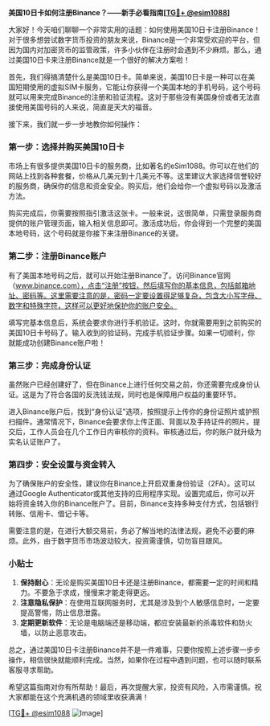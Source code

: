 **美国10日卡如何注册Binance？——新手必看指南[[TG💪+ @esim1088](https://t.me/s/esim1088)]**

大家好！今天咱们聊聊一个非常实用的话题：如何使用美国10日卡注册Binance！对于很多想尝试数字货币投资的朋友来说，Binance是一个非常受欢迎的平台，但因为国内对加密货币的监管政策，许多小伙伴在注册时会遇到不少麻烦。那么，通过美国10日卡来注册Binance就是一个很好的解决方案啦！

首先，我们得搞清楚什么是美国10日卡。简单来说，美国10日卡是一种可以在美国短期使用的虚拟SIM卡服务，它能让你获得一个美国本地的手机号码，这个号码就可以用来完成Binance的注册和验证流程。这对于那些没有美国身份或者无法直接使用美国号码的人来说，简直是天大的福音。

接下来，我们就一步一步地教你如何操作：

### 第一步：选择并购买美国10日卡

市场上有很多提供美国10日卡的服务商，比如著名的eSim1088。你可以在他们的网站上找到各种套餐，价格从几美元到十几美元不等。这里建议大家选择信誉较好的服务商，确保你的信息和资金安全。购买后，他们会给你一个虚拟号码以及激活方法。

购买完成后，你需要按照指引激活这张卡。一般来说，这很简单，只需登录服务商提供的账户管理页面，输入相关信息即可。激活成功后，你会得到一个完整的美国本地号码，这个号码就是你接下来注册Binance的关键。

### 第二步：注册Binance账户

有了美国本地号码之后，就可以开始注册Binance了。访问Binance官网（www.binance.com），点击“注册”按钮，然后填写你的基本信息，包括邮箱地址、密码等。这里需要注意的是，密码一定要设置得足够复杂，包含大小写字母、数字和特殊字符，这样可以更好地保护你的账户安全。

填写完基本信息后，系统会要求你进行手机验证。这时，你就需要用到之前购买的美国10日卡号码了。输入收到的验证码，完成手机验证步骤。如果一切顺利，你就能成功创建Binance账户啦！

### 第三步：完成身份认证

虽然账户已经创建好了，但在Binance上进行任何交易之前，你还需要完成身份认证。这是为了符合各国的反洗钱法规，同时也是保障用户权益的重要环节。

进入Binance账户后，找到“身份认证”选项，按照提示上传你的身份证照片或护照扫描件。通常情况下，Binance会要求你上传正面、背面以及手持证件的照片。提交后，工作人员会在几个工作日内审核你的资料。审核通过后，你的账户就升级为实名认证账户了。

### 第四步：安全设置与资金转入

为了确保账户的安全性，建议你在Binance上开启双重身份验证（2FA）。这可以通过Google Authenticator或其他支持的应用程序实现。设置完成后，你可以开始将资金转入你的Binance账户了。目前，Binance支持多种支付方式，包括银行转账、信用卡、借记卡等。

需要注意的是，在进行大额交易前，务必了解当地的法律法规，避免不必要的麻烦。此外，由于数字货币市场波动较大，投资需谨慎，切勿盲目跟风。

### 小贴士

1. **保持耐心**：无论是购买美国10日卡还是注册Binance，都需要一定的时间和精力。不要急于求成，慢慢来才能走得更远。
2. **注意隐私保护**：在使用互联网服务时，尤其是涉及到个人敏感信息时，一定要提高警惕，防止信息泄露。
3. **定期更新软件**：无论是电脑端还是移动端，都应安装最新的杀毒软件和防火墙，以防止恶意攻击。

总之，通过美国10日卡注册Binance并不是一件难事，只要你按照上述步骤一步步操作，相信很快就能顺利完成。当然，如果你在过程中遇到问题，也可以随时联系客服寻求帮助。

希望这篇指南对你有所帮助！最后，再次提醒大家，投资有风险，入市需谨慎。祝大家都能在这个充满机遇的领域里收获满满！

[[TG💪+ @esim1088](https://t.me/s/esim1088) ![Image](https://i.postimg.cc/4NQfJmqS/Snipaste-2025-05-13-00-14-12.png)]